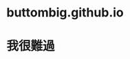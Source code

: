 # buttombig.github.io
<!DOCTYPE html>
<html>
  <head>
    <meta charset="utf-8">
    <title>我愛你，GitHub</title>
  </head>
  <body>
    <h1>我很難過</h1>
  </body>
</html>
